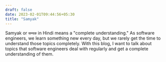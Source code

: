 ```yaml
---
draft: false
date: 2023-02-01T09:44:56+05:30
title: "Samyak"
---
```


Samyak or `सम्यक` in Hindi means a "complete understanding." As software engineers, we learn something new every day, but we rarely get the time to understand those topics completely.
With this blog, I want to talk about topics that software engineers deal with regularly and get a complete understanding of them.
